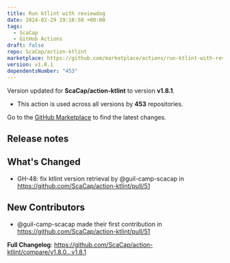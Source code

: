```yaml
---
title: Run ktlint with reviewdog
date: 2024-02-29 19:18:58 +00:00
tags:
  - ScaCap
  - GitHub Actions
draft: false
repo: ScaCap/action-ktlint
marketplace: https://github.com/marketplace/actions/run-ktlint-with-reviewdog
version: v1.8.1
dependentsNumber: "453"
---
```



Version updated for **ScaCap/action-ktlint** to version **v1.8.1**.
- This action is used across all versions by **453** repositories.

Go to the [GitHub Marketplace](https://github.com/marketplace/actions/run-ktlint-with-reviewdog) to find the latest changes.

## Release notes

## What's Changed
* GH-48: fix ktlint version retrieval by @guil-camp-scacap in https://github.com/ScaCap/action-ktlint/pull/51

## New Contributors
* @guil-camp-scacap made their first contribution in https://github.com/ScaCap/action-ktlint/pull/51

**Full Changelog**: https://github.com/ScaCap/action-ktlint/compare/v1.8.0...v1.8.1
